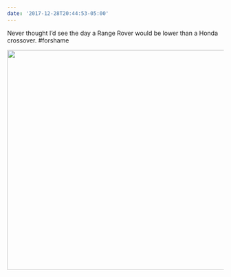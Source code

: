 ```yaml
---
date: '2017-12-28T20:44:53-05:00'
---
```

Never thought I’d see the day a Range Rover would be lower than a Honda crossover. #forshame

<img src="/posts/uploads/2018/768ba97a70.jpg" width="600" height="513" />
